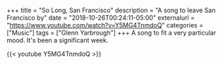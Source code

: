 +++
title = "So Long, San Francisco"
description = "A song to leave San Francisco by"
date = "2018-10-26T00:24:11-05:00"
externalurl = "https://www.youtube.com/watch?v=Y5MG4TnmdoQ"
categories = ["Music"]
tags = ["Glenn Yarbrough"]
+++
A song to fit a very particular mood. It's been a significant week.

{{< youtube Y5MG4TnmdoQ >}}
